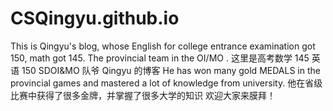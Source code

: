 # CSQingyu.github.io
This is Qingyu's blog, whose English for college entrance examination got 150, math got 145. The provincial team in the OI/MO .
这里是高考数学 145 英语 150 SDOI&MO 队爷 Qingyu 的博客
He has won many gold MEDALS in the provincial games and mastered a lot of knowledge from university.
他在省级比赛中获得了很多金牌，并掌握了很多大学的知识
欢迎大家来膜拜！
